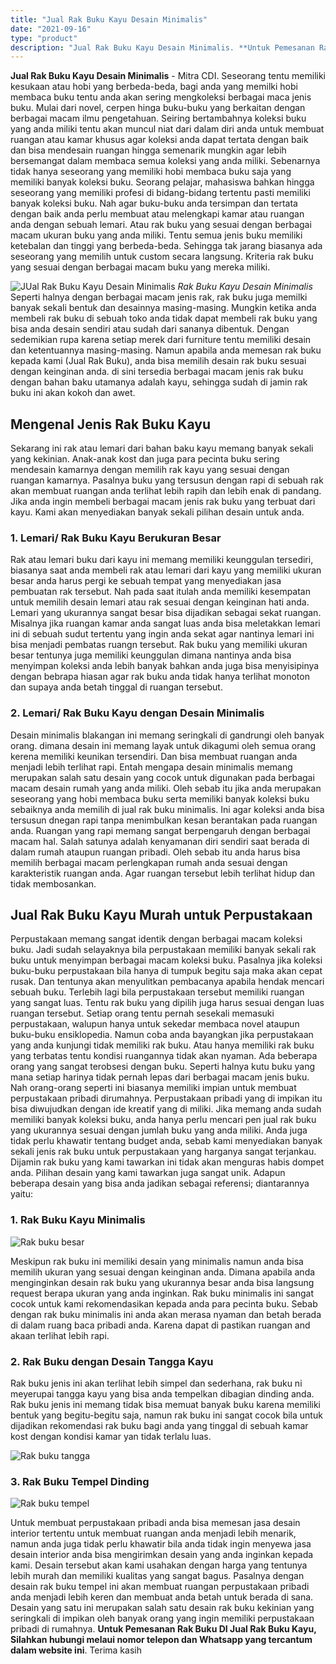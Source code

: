 ```yaml
---
title: "Jual Rak Buku Kayu Desain Minimalis"
date: "2021-09-16"
type: "product"
description: "Jual Rak Buku Kayu Desain Minimalis. **Untuk Pemesanan Rak Buku DI Jual Rak Buku Kayu, Silahkan hubungi melaui nomor telepon dan Whatsapp yang tercantum dala..."
---
```


**Jual Rak Buku Kayu Desain Minimalis** - Mitra CDI. Seseorang tentu memiliki kesukaan atau hobi yang berbeda-beda, bagi anda yang memilki hobi membaca buku tentu anda akan sering mengkoleksi berbagai maca jenis buku. Mulai dari novel, cerpen hinga buku-buku yang berkaitan dengan berbagai macam ilmu pengetahuan. Seiring bertambahnya koleksi buku yang anda miliki tentu akan muncul niat dari dalam diri anda untuk membuat ruangan atau kamar khusus agar koleksi anda dapat tertata dengan baik dan bisa mendesain ruangan hingga semenarik mungkin agar lebih bersemangat dalam membaca semua koleksi yang anda miliki.
Sebenarnya tidak hanya seseorang yang memiliki hobi membaca buku saja yang memiliki banyak koleksi buku. Seorang pelajar, mahasiswa bahkan hingga seseorang yang memiliki profesi di bidang-bidang tertentu pasti memiliki banyak koleksi buku. Nah agar buku-buku anda tersimpan dan tertata dengan baik anda perlu membuat atau melengkapi kamar atau ruangan anda dengan sebuah lemari. Atau rak buku yang sesuai dengan berbagai macam ukuran buku yang anda miliki. Tentu semua jenis buku memiliki ketebalan dan tinggi yang berbeda-beda. Sehingga tak jarang biasanya ada seseorang yang memilih untuk custom secara langsung. Kriteria rak buku yang sesuai dengan berbagai macam buku yang mereka miliki.

![JUal Rak Buku Kayu Desain Minimalis](/images/product/rak-buku-besar.jpg)
*Rak Buku Kayu Desain Minimalis*
Seperti halnya dengan berbagai macam jenis rak, rak buku juga memilki banyak sekali bentuk dan desainnya masing-masing. Mungkin ketika anda membeli rak buku di sebuah toko anda tidak dapat membeli rak buku yang bisa anda desain sendiri atau sudah dari sananya dibentuk. Dengan sedemikian rupa karena setiap merek dari furniture tentu memiliki desain dan ketentuannya masing-masing. Namun apabila anda memesan rak buku kepada kami (Jual Rak Buku), anda bisa memilih desain rak buku sesuai dengan keinginan anda. di sini tersedia berbagai macam jenis rak buku dengan bahan baku utamanya adalah kayu, sehingga sudah di jamin rak buku ini akan kokoh dan awet.
## Mengenal Jenis Rak Buku Kayu
Sekarang ini rak atau lemari dari bahan baku kayu memang banyak sekali yang kekinian. Anak-anak kost dan juga para pecinta buku sering mendesain kamarnya dengan memilih rak kayu yang sesuai dengan ruangan kamarnya. Pasalnya buku yang tersusun dengan rapi di sebuah rak akan membuat ruangan anda terlihat lebih rapih dan lebih enak di pandang. Jika anda ingin membeli berbagai macam jenis rak buku yang terbuat dari kayu. Kami akan menyediakan banyak sekali pilihan desain untuk anda.
### 1\. Lemari/ Rak Buku Kayu Berukuran Besar
Rak atau lemari buku dari kayu ini memang memiliki keunggulan tersediri, biasanya saat anda membeli rak atau lemari dari kayu yang memiliki ukuran besar anda harus pergi ke sebuah tempat yang menyediakan jasa pembuatan rak tersebut. Nah pada saat itulah anda memiliki kesempatan untuk memilih desain lemari atau rak sesuai dengan keinginan hati anda. Lemari yang ukurannya sangat besar bisa dijadikan sebagai sekat ruangan. Misalnya jika ruangan kamar anda sangat luas anda bisa meletakkan lemari ini di sebuah sudut tertentu yang ingin anda sekat agar nantinya lemari ini bisa menjadi pembatas ruangn tersebut.
Rak buku yang memiliki ukuran besar tentunya juga memiliki keunggulan dimana nantinya anda bisa menyimpan koleksi anda lebih banyak bahkan anda juga bisa menyisipinya dengan bebrapa hiasan agar rak buku anda tidak hanya terlihat monoton dan supaya anda betah tinggal di ruangan tersebut.
### 2\. Lemari/ Rak Buku Kayu dengan Desain Minimalis
Desain minimalis blakangan ini memang seringkali di gandrungi oleh banyak orang. dimana desain ini memang layak untuk dikagumi oleh semua orang kerena memiliki keunikan tersendiri. Dan bisa membuat ruangan anda menjadi lebih terlihat rapi. Entah mengapa desain minimalis memang merupakan salah satu desain yang cocok untuk digunakan pada berbagai macam desain rumah yang anda miliki.
Oleh sebab itu jika anda merupakan seseorang yang hobi membaca buku serta memiliki banyak koleksi buku sebaiknya anda memilih di jual rak buku minimalis. Ini agar koleksi anda bisa tersusun dnegan rapi tanpa menimbulkan kesan berantakan pada ruangan anda.
Ruangan yang rapi memang sangat berpengaruh dengan berbagai macam hal. Salah satunya adalah kenyamanan diri sendiri saat berada di dalam rumah ataupun ruangan pribadi. Oleh sebab itu anda harus bisa memilih berbagai macam perlengkapan rumah anda sesuai dengan karakteristik ruangan anda. Agar ruangan tersebut lebih terlihat hidup dan tidak membosankan.
## Jual Rak Buku Kayu Murah untuk Perpustakaan
Perpustakaan memang sangat identik dengan berbagai macam koleksi buku. Jadi sudah selayaknya bila perpustakaan memiliki banyak sekali rak buku untuk menyimpan berbagai macam koleksi buku. Pasalnya jika koleksi buku-buku perpustakaan bila hanya di tumpuk begitu saja maka akan cepat rusak. Dan tentunya akan menyulitkan pembacanya apabila hendak mencari sebuah buku.
Terlebih lagi bila perpustakaan tersebut memiliki ruangan yang sangat luas. Tentu rak buku yang dipilih juga harus sesuai dengan luas ruangan tersebut. Setiap orang tentu pernah sesekali memasuki perpustakaan, walupun hanya untuk sekedar membaca novel ataupun buku-buku ensiklopedia. Namun coba anda bayangkan jika perpustakaan yang anda kunjungi tidak memiliki rak buku. Atau hanya memiliki rak buku yang terbatas tentu kondisi ruangannya tidak akan nyaman.
Ada beberapa orang yang sangat terobsesi dengan buku. Seperti halnya kutu buku yang mana setiap harinya tidak pernah lepas dari berbagai macam jenis buku. Nah orang-orang seperti ini biasanya memiliki impian untuk membuat perpustakaan pribadi dirumahnya.
Perpustakaan pribadi yang di impikan itu bisa diwujudkan dengan ide kreatif yang di miliki. Jika memang anda sudah memiliki banyak koleksi buku, anda hanya perlu mencari pen jual rak buku yang ukurannya sesuai dengan jumlah buku yang anda miliki. Anda juga tidak perlu khawatir tentang budget anda, sebab kami menyediakan banyak sekali jenis rak buku untuk perpustakaan yang harganya sangat terjankau. Dijamin rak buku yang kami tawarkan ini tidak akan menguras habis dompet anda. Pilihan desain yang kami tawarkan juga sangat unik. Adapun beberapa desain yang bisa anda jadikan sebagai referensi; diantarannya yaitu:
### 1\. Rak Buku Kayu Minimalis

![Rak buku besar](/images/product/rak-buku-besar-2.jpg)

Meskipun rak buku ini memiliki desain yang minimalis namun anda bisa memilih ukuran yang sesuai dengan keinginan anda. Dimana apabila anda menginginkan desain rak buku yang ukurannya besar anda bisa langsung request berapa ukuran yang anda inginkan. Rak buku minimalis ini sangat cocok untuk kami rekomendasikan kepada anda para pecinta buku. Sebab dengan rak buku minimalis ini anda akan merasa nyaman dan betah berada di dalam ruang baca pribadi anda. Karena dapat di pastikan ruangan and akaan terlihat lebih rapi.
 
### 2\. Rak Buku dengan Desain Tangga Kayu
Rak buku jenis ini akan terlihat lebih simpel dan sederhana, rak buku ni meyerupai tangga kayu yang bisa anda tempelkan dibagian dinding anda. Rak buku jenis ini memang tidak bisa memuat banyak buku karena memiliki bentuk yang begitu-begitu saja, namun rak buku ini sangat cocok bila untuk dijadikan rekomendasi rak buku bagi anda yang tinggal di sebuah kamar kost dengan kondisi kamar yan tidak terlalu luas.

![Rak buku tangga](/images/product/rak-buku-tangga.jpg)

### 3\. Rak Buku Tempel Dinding

![Rak buku tempel](/images/product/rak-buku-tempel-2.jpg)

Untuk membuat perpustakaan pribadi anda bisa memesan jasa desain interior tertentu untuk membuat ruangan anda menjadi lebih menarik, namun anda juga tidak perlu khawatir bila anda tidak ingin menyewa jasa desain interior anda bisa mengirimkan desain yang anda inginkan kepada kami. Desain tersebut akan kami usahakan dengan harga yang tentunya lebih murah dan memiliki kualitas yang sangat bagus. Pasalnya dengan desain rak buku tempel ini akan membuat ruangan perpustakaan pribadi anda menjadi lebih keren dan membuat anda betah untuk berada di sana. Desain yang satu ini merupakan salah satu desain rak buku kekinian yang seringkali di impikan oleh banyak orang yang ingin memiliki perpustakaan pribadi di rumahnya.
**Untuk Pemesanan Rak Buku DI Jual Rak Buku Kayu, Silahkan hubungi melaui nomor telepon dan Whatsapp yang tercantum dalam website ini**. Terima kasih
